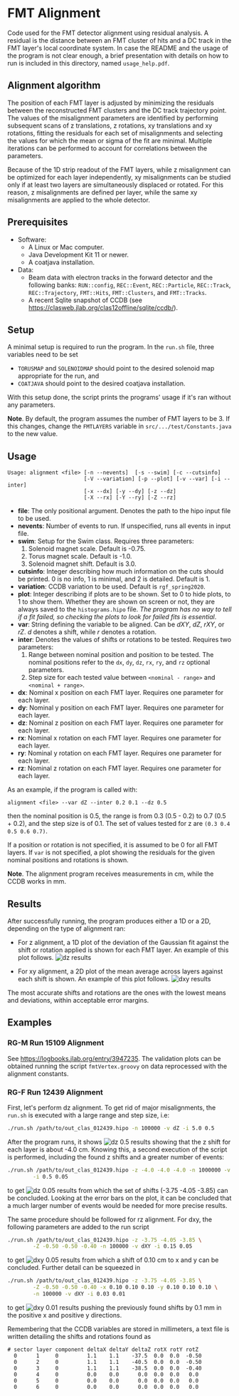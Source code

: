 # FMT Alignment
Code used for the FMT detector alignment using residual analysis. A residual is the distance between
an FMT cluster of hits and a DC track in the FMT layer's local coordinate system. In case the README
and the usage of the program is not clear enough, a brief presentation with details on how to run is
included in this directory, named `usage_help.pdf`.

## Alignment algorithm
The position of each FMT layer is adjusted by minimizing the residuals between the reconstructed FMT
clusters and the DC track trajectory point. The values of the misalignment parameters are identified
by performing subsequent scans of z translations, z rotations, xy translations and xy rotations,
fitting the residuals for each set of misalignments and selecting the values for which the mean or
sigma of the fit are minimal. Multiple iterations can be performed to account for correlations
between the parameters.

Because of the 1D strip readout of the FMT layers, while z misalignment can be optimized for each
layer independently, xy misalignments can be studied only if at least two layers are simultaneously
displaced or rotated. For this reason, z misalignments are defined per layer, while the same xy
misalignments are applied to the whole detector.

## Prerequisites
* Software:
    * A Linux or Mac computer.
    * Java Development Kit 11 or newer.
    * A coatjava installation.
* Data:
    * Beam data with electron tracks in the forward detector and the following banks: `RUN::config`,
    `REC::Event`, `REC::Particle`, `REC::Track`, `REC::Trajectory`, `FMT::Hits`, `FMT::Clusters`,
    and `FMT::Tracks`.
    * A recent Sqlite snapshot of CCDB (see https://clasweb.jlab.org/clas12offline/sqlite/ccdb/).

## Setup
A minimal setup is required to run the program. In the `run.sh` file, three variables need to be set
* `TORUSMAP` and `SOLENOIDMAP` should point to the desired solenoid map appropriate for the run, and
* `COATJAVA` should point to the desired coatjava installation.

With this setup done, the script prints the programs' usage if it's ran without any parameters.

**Note**. By default, the program assumes the number of FMT layers to be 3. If this changes, change
the `FMTLAYERS` variable in `src/.../test/Constants.java` to the new value.

## Usage
    Usage: alignment <file> [-n --nevents]  [-s --swim] [-c --cutsinfo]
                            [-V --variation] [-p --plot] [-v --var] [-i --inter]
                            [-x --dx] [-y --dy] [-z --dz]
                            [-X --rx] [-Y --ry] [-Z --rz]

* **file**: The only positional argument. Denotes the path to the hipo input file to be used.
* **nevents**: Number of events to run. If unspecified, runs all events in input file.
* **swim**: Setup for the Swim class. Requires three parameters:
    1. Solenoid magnet scale. Default is -0.75.
    2. Torus magnet scale. Default is -1.0.
    3. Solenoid magnet shift. Default is 3.0.
* **cutsinfo**: Integer describing how much information on the cuts should be printed. 0 is no info,
1 is minimal, and 2 is detailed. Default is 1.
* **variation**: CCDB variation to be used. Default is `rgf_spring2020`.
* **plot**: Integer describing if plots are to be shown. Set to 0 to hide plots, to 1 to show them.
Whether they are shown on screen or not, they are always saved to the `histograms.hipo` file. *The
program has no way to tell if a fit failed, so checking the plots to look for failed fits is
essential*.
* **var**: String defining the variable to be aligned. Can be *dXY*, *dZ*, *rXY*, or *rZ*. *d*
denotes a shift, while *r* denotes a rotation.
* **inter**: Denotes the values of shifts or rotations to be tested. Requires two parameters:
    1. Range between nominal position and position to be tested. The nominal positions refer to the
    `dx`, `dy`, `dz`, `rx`, `ry`, and `rz` optional parameters.
    2. Step size for each tested value between `<nominal - range>` and `<nominal + range>`.
* **dx**: Nominal x position on each FMT layer. Requires one parameter for each layer.
* **dy**: Nominal y position on each FMT layer. Requires one parameter for each layer.
* **dz**: Nominal z position on each FMT layer. Requires one parameter for each layer.
* **rx**: Nominal x rotation on each FMT layer. Requires one parameter for each layer.
* **ry**: Nominal y rotation on each FMT layer. Requires one parameter for each layer.
* **rz**: Nominal z rotation on each FMT layer. Requires one parameter for each layer.

As an example, if the program is called with:

    alignment <file> --var dZ --inter 0.2 0.1 --dz 0.5

then the nominal position is 0.5, the range is from 0.3 (0.5 - 0.2) to 0.7 (0.5 + 0.2), and the step
size is of 0.1. The set of values tested for z are `(0.3 0.4 0.5 0.6 0.7)`.

If a position or rotation is not specified, it is assumed to be 0 for all FMT layers. If `var` is
not specified, a plot showing the residuals for the given nominal positions and rotations is shown.

**Note**. The alignment program receives measurements in cm, while the CCDB works in mm.

## Results
After successfully running, the program produces either a 1D or a 2D, depending on the type of
alignment ran:
* For z alignment, a 1D plot of the deviation of the Gaussian fit against the shift or rotation
applied is shown for each FMT layer. An example of this plot follows.
![dz results](readme_img/results_dz.png)

* For xy alignment, a 2D plot of the mean average across layers against each shift is shown. An
example of this plot follows.
![dxy results](readme_img/results_dxy.png)

The most accurate shifts and rotations are the ones with the lowest means and deviations, within
acceptable error margins.

## Examples
### RG-M Run 15109 Alignment
See https://logbooks.jlab.org/entry/3947235. The validation plots can be obtained running the script
`fmtVertex.groovy` on data reprocessed with the alignment constants.

### RG-F Run 12439 Alignment
First, let's perform dz alignment. To get rid of major misalignments, the `run.sh` is executed with
a large range and step size, i.e:

```bash
./run.sh /path/to/out_clas_012439.hipo -n 100000 -v dZ -i 5.0 0.5
```

After the program runs, it shows
![dz 0.5 results](readme_img/example_dz_0.5.png)
showing that the z shift for each layer is about -4.0 cm. Knowing this, a second execution of the
script is performed, including the found z shifts and a greater number of events:

```bash
./run.sh /path/to/out_clas_012439.hipo -z -4.0 -4.0 -4.0 -n 1000000 -v dZ \
        -i 0.5 0.05
```

to get
![dz 0.05 results](readme_img/example_dz_0.05.png)
from which the set of shifts (-3.75 -4.05 -3.85) can be concluded. Looking at the error bars on the
plot, it can be concluded that a much larger number of events would be needed for more precise
results.

The same procedure should be followed for rz alignment. For dxy, the following parameters are added
to the run script

```bash
./run.sh /path/to/out_clas_012439.hipo -z -3.75 -4.05 -3.85 \
        -Z -0.50 -0.50 -0.40 -n 100000 -v dXY -i 0.15 0.05
```

to get
![dxy 0.05 results](readme_img/example_dxy_0.05.png)
from which a shift of 0.10 cm to x and y can be concluded. Further detail can be squeezed in

```bash
./run.sh /path/to/out_clas_012439.hipo -z -3.75 -4.05 -3.85 \
        -Z -0.50 -0.50 -0.40 -x 0.10 0.10 0.10 -y 0.10 0.10 0.10 \
        -n 100000 -v dXY -i 0.03 0.01
```

to get
![dxy 0.01 results](readme_img/example_dxy_0.01.png)
pushing the previously found shifts by 0.1 mm in the positive x and positive y directions.

Remembering that the CCDB variables are stored in millimeters, a text file is written detailing the
shifts and rotations found as

    # sector layer component deltaX deltaY deltaZ rotX rotY rotZ
      0      1     0         1.1    1.1    -37.5  0.0  0.0  -0.50
      0      2     0         1.1    1.1    -40.5  0.0  0.0  -0.50
      0      3     0         1.1    1.1    -38.5  0.0  0.0  -0.40
      0      4     0         0.0    0.0      0.0  0.0  0.0   0.0
      0      5     0         0.0    0.0      0.0  0.0  0.0   0.0
      0      6     0         0.0    0.0      0.0  0.0  0.0   0.0
